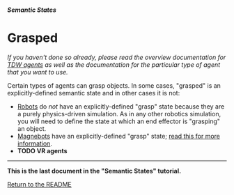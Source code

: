 ##### Semantic States

# Grasped

*If you haven't done so already, please read the overview documentation for [TDW agents](../agents/overview.md) as well as the documentation for the particular type of agent that you want to use.*

Certain types of agents can grasp objects. In some cases, "grasped" is an explicitly-defined semantic state and in other cases it is not:

- [Robots](../robots/overview.md) do *not* have an explicitly-defined "grasp" state because they are a purely physics-driven simulation. As in any other robotics simulation, you will need to define the state at which an end effector is "grasping" an object.
- [Magnebots](https://github.com/alters-mit/magnebot) have an explicitly-defined  "grasp" state; [read this for more information](https://github.com/alters-mit/magnebot/blob/main/doc/manual/magnebot/grasp.md).
- **TODO VR agents**

***

**This is the last document in the "Semantic States" tutorial.**

[Return to the README](../../../README.md)

